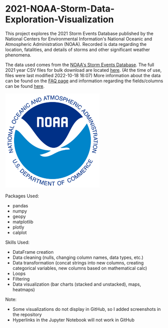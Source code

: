 # 2021-NOAA-Storm-Data-Exploration-Visualization

This project explores the 2021 Storm Events Database published by the National Centers for Environmental Information's National Oceanic and Atmospheric Administration (NOAA). Recorded is data regarding the location, fatalities, and details of storms and other significant weather phenomena. 

The data used comes from the [NOAA's Storm Events Database](https://www.ncdc.noaa.gov/stormevents/ftp.jsp). The full 2021 year CSV files for bulk download are located [here](https://www.ncei.noaa.gov/pub/data/swdi/stormevents/csvfiles/). (At the time of use, files were last modified 2022-10-18 16:07) More information about the data can be found on the [FAQ page](https://www.ncdc.noaa.gov/stormevents/faq.jsp) and information regarding the fields/columns can be found [here](https://www.ncei.noaa.gov/pub/data/swdi/stormevents/csvfiles/Storm-Data-Bulk-csv-Format.pdf).

<div>
<img src="noaa_emblem_logo-2022.png" width="300"/>
</div>

Packages Used:
- pandas
- numpy
- geopy
- matplotlib
- plotly
- calplot

Skills Used:
- DataFrame creation
- Data cleaning (nulls, changing column names, data types, etc.)
- Data transformation (concat strings into new columns, creating categorical variables, new columns based on mathematical calc)
- Loops
- Filtering
- Data visualization (bar charts (stacked and unstacked), maps, heatmaps)

Note: 
- Some visualizations do not display in GitHub, so I added screenshots in the repository
- Hyperlinks in the Jupyter Notebook will not work in GitHub
